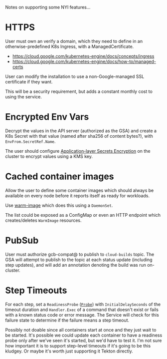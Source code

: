 Notes on supporting some NYI features...

# HTTPS

User must own an verify a domain, which they need to define in an
otherwise-predefined K8s Ingress, with a ManagedCertificate.

* https://cloud.google.com/kubernetes-engine/docs/concepts/ingress
* https://cloud.google.com/kubernetes-engine/docs/how-to/managed-certs

User can modify the installation to use a non-Google-managed SSL certificate if
they want.

This will be a security requirement, but adds a constant monthly cost to using
the service.

# Encrypted Env Vars

Decrypt the values in the API server (authorized as the GSA) and create a K8s
Secret with that value (named after sha256 of content bytes?), with
`EnvFrom.SecretRef.Name`.

The user should configure [Application-layer Secrets
Encryption](https://cloud.google.com/kubernetes-engine/docs/how-to/encrypting-secrets)
on the cluster to encrypt values using a KMS key.

# Cached container images

Allow the user to define some container images which should always be available
on every node before it reports itself as ready for workloads.

Use [warm-image](https://github.com/mattmoor/warm-image) which does this using a
`DaemonSet`.

The list could be exposed as a ConfigMap or even an HTTP endpoint which
creates/deletes `WarmImage` resources.

# PubSub

User must authorize gcb-compat@ to publish to `cloud-builds` topic. The GSA will
attempt to publish to the topic at each status update (including step updates),
and will add an annotation denoting the build was run on-cluster.

# Step Timeouts

For each step, set a `ReadinessProbe`
([`Probe`](https://godoc.org/k8s.io/api/core/v1#Probe)) with
`InitialDelaySeconds` of the timeout duration and `Handler.Exec` of a command
that doesn't exist or fails with a known status code or error message. The
Service will check for this failure state to determine if the failure means a
step timeout.

Possibly not doable since all containers start at once and they just wait to be
started. It's possible we could update each container to have a readiness probe
only after we've seen it's started, but we'd have to test it. I'm not sure how
important it is to support step-level timeouts if it's going to be this kludgey.
Or maybe it's worth just supporting it Tekton directly.
